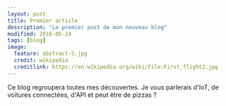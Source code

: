 ```yaml
---
layout: post
title: Premier article
description: "Le premier post de mon nouveau blog"
modified: 2016-05-24
tags: [blog]
image:
  feature: abstract-3.jpg
  credit: wikipedia
  creditlink: https://en.wikipedia.org/wiki/File:First_flight2.jpg
---
```


Ce blog regroupera toutes mes découvertes. Je vous parlerais d'IoT, de voitures
connectées, d'API et peut être de pizzas ?
